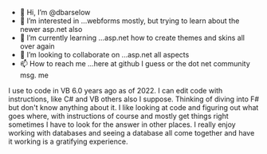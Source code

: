- 👋 Hi, I’m @dbarselow
- 👀 I’m interested in ...webforms mostly, but trying to learn about the newer asp.net also 
- 🌱 I’m currently learning ...asp.net how to create themes and skins all over again
- 💞️ I’m looking to collaborate on ...asp.net all aspects
- 📫 How to reach me ...here at github I guess or the dot net community msg. me

I use to code in VB 6.0 years ago as of 2022. I can edit code with instructions, like C# and VB others also I suppose. Thinking of diving into F# but don't know anything about it.
I like looking at code and figuring out what goes where, with instructions of course and mostly get things right sometimes I have to look 
for the answer in other places. I really enjoy working with databases and seeing a database all come together and have it working
is a gratifying experience.
